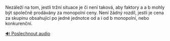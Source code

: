 
Nezáleží na tom, jestli tržní situace je či není taková, aby faktory a a b mohly být společně prodávány za monopolní ceny. Není žádný rozdíl, jestli je cena za skupinu obsahující po jedné jednotce od a i od b monopolní, nebo konkurenční.

[🔊 Poslechnout audio](/data/7-paragraphs/audio/chapter_69/para_003-Nezle-na-tom-jestli-trn-situace-je-i-nen-t.mp3)
